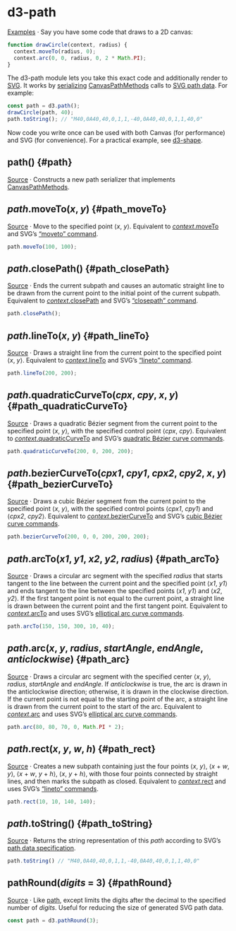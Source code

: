 # d3-path

[Examples](https://observablehq.com/@d3/d3-path) · Say you have some code that draws to a 2D canvas:

```js
function drawCircle(context, radius) {
  context.moveTo(radius, 0);
  context.arc(0, 0, radius, 0, 2 * Math.PI);
}
```

The d3-path module lets you take this exact code and additionally render to [SVG](http://www.w3.org/TR/SVG/paths.html). It works by [serializing](#path_toString) [CanvasPathMethods](http://www.w3.org/TR/2dcontext/#canvaspathmethods) calls to [SVG path data](http://www.w3.org/TR/SVG/paths.html#PathData). For example:

```js
const path = d3.path();
drawCircle(path, 40);
path.toString(); // "M40,0A40,40,0,1,1,-40,0A40,40,0,1,1,40,0"
```

Now code you write once can be used with both Canvas (for performance) and SVG (for convenience). For a practical example, see [d3-shape](./d3-shape.md).

## path() {#path}

[Source](https://github.com/d3/d3-path/blob/main/src/path.js) · Constructs a new path serializer that implements [CanvasPathMethods](http://www.w3.org/TR/2dcontext/#canvaspathmethods).

## *path*.moveTo(*x*, *y*) {#path_moveTo}

[Source](https://github.com/d3/d3-path/blob/main/src/path.js) · Move to the specified point ⟨*x*, *y*⟩. Equivalent to [*context*.moveTo](http://www.w3.org/TR/2dcontext/#dom-context-2d-moveto) and SVG’s [“moveto” command](http://www.w3.org/TR/SVG/paths.html#PathDataMovetoCommands).

```js
path.moveTo(100, 100);
```

## *path*.closePath() {#path_closePath}

[Source](https://github.com/d3/d3-path/blob/main/src/path.js) · Ends the current subpath and causes an automatic straight line to be drawn from the current point to the initial point of the current subpath. Equivalent to [*context*.closePath](http://www.w3.org/TR/2dcontext/#dom-context-2d-closepath) and SVG’s [“closepath” command](http://www.w3.org/TR/SVG/paths.html#PathDataClosePathCommand).

```js
path.closePath();
```

## *path*.lineTo(*x*, *y*) {#path_lineTo}

[Source](https://github.com/d3/d3-path/blob/main/src/path.js) · Draws a straight line from the current point to the specified point ⟨*x*, *y*⟩. Equivalent to [*context*.lineTo](http://www.w3.org/TR/2dcontext/#dom-context-2d-lineto) and SVG’s [“lineto” command](http://www.w3.org/TR/SVG/paths.html#PathDataLinetoCommands).

```js
path.lineTo(200, 200);
```

## *path*.quadraticCurveTo(*cpx*, *cpy*, *x*, *y*) {#path_quadraticCurveTo}

[Source](https://github.com/d3/d3-path/blob/main/src/path.js) · Draws a quadratic Bézier segment from the current point to the specified point ⟨*x*, *y*⟩, with the specified control point ⟨*cpx*, *cpy*⟩. Equivalent to [*context*.quadraticCurveTo](http://www.w3.org/TR/2dcontext/#dom-context-2d-quadraticcurveto) and SVG’s [quadratic Bézier curve commands](http://www.w3.org/TR/SVG/paths.html#PathDataQuadraticBezierCommands).

```js
path.quadraticCurveTo(200, 0, 200, 200);
```

## *path*.bezierCurveTo(*cpx1*, *cpy1*, *cpx2*, *cpy2*, *x*, *y*) {#path_bezierCurveTo}

[Source](https://github.com/d3/d3-path/blob/main/src/path.js) · Draws a cubic Bézier segment from the current point to the specified point ⟨*x*, *y*⟩, with the specified control points ⟨*cpx1*, *cpy1*⟩ and ⟨*cpx2*, *cpy2*⟩. Equivalent to [*context*.bezierCurveTo](http://www.w3.org/TR/2dcontext/#dom-context-2d-beziercurveto) and SVG’s [cubic Bézier curve commands](http://www.w3.org/TR/SVG/paths.html#PathDataCubicBezierCommands).

```js
path.bezierCurveTo(200, 0, 0, 200, 200, 200);
```

## *path*.arcTo(*x1*, *y1*, *x2*, *y2*, *radius*) {#path_arcTo}

[Source](https://github.com/d3/d3-path/blob/main/src/path.js) · Draws a circular arc segment with the specified *radius* that starts tangent to the line between the current point and the specified point ⟨*x1*, *y1*⟩ and ends tangent to the line between the specified points ⟨*x1*, *y1*⟩ and ⟨*x2*, *y2*⟩. If the first tangent point is not equal to the current point, a straight line is drawn between the current point and the first tangent point. Equivalent to [*context*.arcTo](http://www.w3.org/TR/2dcontext/#dom-context-2d-arcto) and uses SVG’s [elliptical arc curve commands](http://www.w3.org/TR/SVG/paths.html#PathDataEllipticalArcCommands).

```js
path.arcTo(150, 150, 300, 10, 40);
```

## *path*.arc(*x*, *y*, *radius*, *startAngle*, *endAngle*, *anticlockwise*) {#path_arc}

[Source](https://github.com/d3/d3-path/blob/main/src/path.js) · Draws a circular arc segment with the specified center ⟨*x*, *y*⟩, *radius*, *startAngle* and *endAngle*. If *anticlockwise* is true, the arc is drawn in the anticlockwise direction; otherwise, it is drawn in the clockwise direction. If the current point is not equal to the starting point of the arc, a straight line is drawn from the current point to the start of the arc. Equivalent to [*context*.arc](http://www.w3.org/TR/2dcontext/#dom-context-2d-arc) and uses SVG’s [elliptical arc curve commands](http://www.w3.org/TR/SVG/paths.html#PathDataEllipticalArcCommands).

```js
path.arc(80, 80, 70, 0, Math.PI * 2);
```

## *path*.rect(*x*, *y*, *w*, *h*) {#path_rect}

[Source](https://github.com/d3/d3-path/blob/main/src/path.js) · Creates a new subpath containing just the four points ⟨*x*, *y*⟩, ⟨*x* + *w*, *y*⟩, ⟨*x* + *w*, *y* + *h*⟩, ⟨*x*, *y* + *h*⟩, with those four points connected by straight lines, and then marks the subpath as closed. Equivalent to [*context*.rect](http://www.w3.org/TR/2dcontext/#dom-context-2d-rect) and uses SVG’s [“lineto” commands](http://www.w3.org/TR/SVG/paths.html#PathDataLinetoCommands).

```js
path.rect(10, 10, 140, 140);
```

## *path*.toString() {#path_toString}

[Source](https://github.com/d3/d3-path/blob/main/src/path.js) · Returns the string representation of this *path* according to SVG’s [path data specification](http://www.w3.org/TR/SVG/paths.html#PathData).

```js
path.toString() // "M40,0A40,40,0,1,1,-40,0A40,40,0,1,1,40,0"
```

## pathRound(*digits* = 3) {#pathRound}

[Source](https://github.com/d3/d3-path/blob/main/src/path.js) · Like [path](#path), except limits the digits after the decimal to the specified number of *digits*. Useful for reducing the size of generated SVG path data.

```js
const path = d3.pathRound(3);
```
